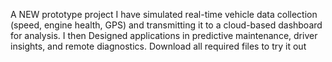 A NEW prototype project I have  simulated real-time vehicle data collection (speed, engine health, GPS) and transmitting it to a cloud-based dashboard for analysis. 
I then Designed applications in predictive maintenance, driver insights, and remote diagnostics.
Download all required files to try it out
